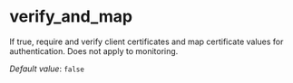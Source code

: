 # verify_and_map

If true, require and verify client certificates and map certificate values for authentication. Does not apply to monitoring.

*Default value*: `false`

